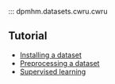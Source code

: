 ::: dpmhm.datasets.cwru.cwru

## Tutorial
- [Installing a dataset](../notebooks/datasets/installation.ipynb)
- [Preprocessing a dataset](../notebooks/datasets/preprocessing.ipynb)
- [Supervised learning](../notebooks/models/supervised_vggish.ipynb)


<!-- ::: notebooks/CWRU.ipynb -->